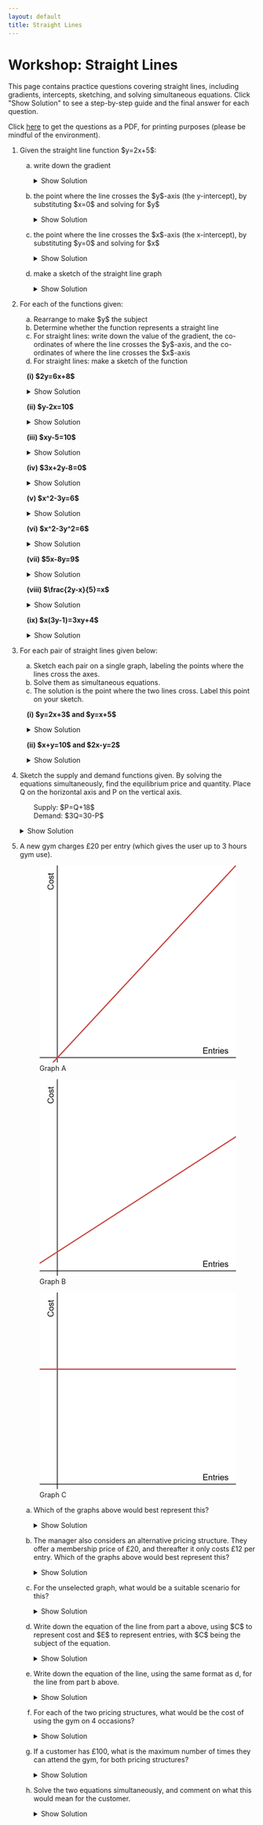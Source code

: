 ```yaml
---
layout: default
title: Straight Lines
---
```


# Workshop: Straight Lines

This page contains practice questions covering straight lines, including gradients, intercepts, sketching, and solving simultaneous equations. Click "Show Solution" to see a step-by-step guide and the final answer for each question.

Click [here](WS_NBS4107A_straightlines.pdf) to get the questions as a PDF, for printing purposes (please be mindful of the environment).

<ol class="workshop-questions">
<li class="question-section">
  <p>Given the straight line function $y=2x+5$:</p>
  <ol style="list-style-type: lower-alpha; padding-left: 2em;">
    <li class="question-item">
      <p class="question-text">write down the gradient</p>
      <details class="solution-details">
        <summary>Show Solution</summary>
        <div class="solution-content">
          <p>The equation is in the form $y=mx+c$, where $m$ is the gradient.</p>
          <p><strong>Answer:</strong> The gradient is 2.</p>
        </div>
      </details>
    </li>
    <li class="question-item">
      <p class="question-text">the point where the line crosses the $y$-axis (the y-intercept), by substituting $x=0$ and solving for $y$</p>
      <details class="solution-details">
        <summary>Show Solution</summary>
        <div class="solution-content">
          <p>Set $x=0$: $y = 2(0) + 5 = 5$.</p>
          <p><strong>Answer:</strong> The y-intercept is at (0, 5).</p>
        </div>
      </details>
    </li>
    <li class="question-item">
      <p class="question-text">the point where the line crosses the $x$-axis (the x-intercept), by substituting $y=0$ and solving for $x$</p>
      <details class="solution-details">
        <summary>Show Solution</summary>
        <div class="solution-content">
          <p>Set $y=0$: $0 = 2x + 5 \implies -5 = 2x \implies x = -2.5$.</p>
          <p><strong>Answer:</strong> The x-intercept is at (-2.5, 0).</p>
        </div>
      </details>
    </li>
    <li class="question-item">
      <p class="question-text">make a sketch of the straight line graph</p>
      <details class="solution-details">
        <summary>Show Solution</summary>
        <div class="solution-content">
          <p>Draw a straight line that passes through the y-axis at (0, 5) and the x-axis at (-2.5, 0).</p>
          <div class="solution-image">
            <img src="../assets/images/algebra/w_lines_a_im1a.png" alt="A sketch of the line y=2x+5, showing it passes through the y-axis at (0, 5) and the x-axis at (-2.5, 0).">
          </div>
        </div>
      </details>
    </li>
  </ol>
</li>

<li class="question-section">
  <p>For each of the functions given:</p>
  <ol style="list-style-type: lower-alpha; padding-left: 2em;">
      <li>Rearrange to make $y$ the subject</li>
      <li>Determine whether the function represents a straight line</li>
      <li>For straight lines: write down the value of the gradient, the co-ordinates of where the line crosses the $y$-axis, and the co-ordinates of where the line crosses the $x$-axis</li>
      <li>For straight lines: make a sketch of the function</li>
  </ol>
  <ul style="list-style-type: none; padding-left: 1em; margin-top: 1em;">
    <li class="question-item">
      <p class="question-label"><strong>(i) $2y=6x+8$</strong></p>
      <details class="solution-details"><summary>Show Solution</summary><div class="solution-content">
        <p>a) Divide all terms by 2 to get $y=3x+4$.<br>b) Yes, this is a straight line.<br>c) The gradient is 3, the y-intercept is (0, 4), and the x-intercept is (-4/3, 0).</p>
        <div class="solution-image"><img src="../assets/images/algebra/w_lines_a_im2a.png" alt="A sketch of the line y=3x+4."></div>
      </div></details>
    </li>
    <li class="question-item">
      <p class="question-label"><strong>(ii) $y-2x=10$</strong></p>
      <details class="solution-details"><summary>Show Solution</summary><div class="solution-content">
        <p>a) Add 2x to both sides to get $y=2x+10$.<br>b) Yes, this is a straight line.<br>c) The gradient is 2, the y-intercept is (0, 10), and the x-intercept is (-5, 0).</p>
        <div class="solution-image"><img src="../assets/images/algebra/w_lines_a_im2b.png" alt="A sketch of the line y=2x+10."></div>
      </div></details>
    </li>
    <li class="question-item">
      <p class="question-label"><strong>(iii) $xy-5=10$</strong></p>
      <details class="solution-details"><summary>Show Solution</summary><div class="solution-content">
        <p>a) Rearrange to get $y = \frac{15}{x}$.<br>b) No, this is not a straight line because x is in the denominator.</p>
      </div></details>
    </li>
     <li class="question-item">
      <p class="question-label"><strong>(iv) $3x+2y-8=0$</strong></p>
      <details class="solution-details"><summary>Show Solution</summary><div class="solution-content">
        <p>a) Rearrange to get $y = -\frac{3}{2}x + 4$.<br>b) Yes, this is a straight line.<br>c) The gradient is -3/2, the y-intercept is (0, 4), and the x-intercept is (8/3, 0).</p>
        <div class="solution-image"><img src="../assets/images/algebra/w_lines_a_im2c.png" alt="A sketch of the line y=-1.5x+4."></div>
      </div></details>
    </li>
     <li class="question-item">
      <p class="question-label"><strong>(v) $x^2-3y=6$</strong></p>
      <details class="solution-details"><summary>Show Solution</summary><div class="solution-content">
        <p>a) Rearrange to get $y = \frac{x^2}{3} - 2$.<br>b) No, the $x^2$ term means it is a parabola, not a straight line.</p>
      </div></details>
    </li>
     <li class="question-item">
      <p class="question-label"><strong>(vi) $x^2-3y^2=6$</strong></p>
      <details class="solution-details"><summary>Show Solution</summary><div class="solution-content">
        <p>a) Rearrange to get $y = \pm\sqrt{\frac{x^2-6}{3}}$.<br>b) No, the squared terms mean this is not a straight line.</p>
      </div></details>
    </li>
    <li class="question-item">
      <p class="question-label"><strong>(vii) $5x-8y=9$</strong></p>
      <details class="solution-details"><summary>Show Solution</summary><div class="solution-content">
        <p>a) Rearrange to get $y = \frac{5}{8}x - \frac{9}{8}$.<br>b) Yes, this is a straight line.<br>c) The gradient is 5/8, the y-intercept is (0, -9/8), and the x-intercept is (9/5, 0).</p>
        <div class="solution-image"><img src="../assets/images/algebra/w_lines_a_im2d.png" alt="A sketch of the line y=(5/8)x - (9/8)."></div>
      </div></details>
    </li>
    <li class="question-item">
      <p class="question-label"><strong>(viii) $\frac{2y-x}{5}=x$</strong></p>
      <details class="solution-details"><summary>Show Solution</summary><div class="solution-content">
        <p>a) Rearrange to get $y = 3x$.<br>b) Yes, this is a straight line.<br>c) The gradient is 3, and it passes through the origin (0, 0).</p>
        <div class="solution-image"><img src="../assets/images/algebra/w_lines_a_im2e.png" alt="A sketch of the line y=3x."></div>
      </div></details>
    </li>
    <li class="question-item">
        <p class="question-label"><strong>(ix) $x(3y-1)=3xy+4$</strong></p>
        <details class="solution-details"><summary>Show Solution</summary><div class="solution-content">
            <p>a) Expand and simplify to get $-x=4$, or $x=-4$.<br>b) Yes, this is a vertical straight line.<br>c) The gradient is undefined, there is no y-intercept, and the x-intercept is (-4, 0).</p>
            <div class="solution-image"><img src="../assets/images/algebra/w_lines_a_im2f.png" alt="A sketch of a vertical line at x=-4."></div>
        </div></details>
    </li>
  </ul>
</li>

<li class="question-section">
  <p>For each pair of straight lines given below:</p>
    <ol style="list-style-type: lower-alpha; padding-left: 2em;">
      <li>Sketch each pair on a single graph, labeling the points where the lines cross the axes.</li>
      <li>Solve them as simultaneous equations.</li>
      <li>The solution is the point where the two lines cross. Label this point on your sketch.</li>
  </ol>
  <ul style="list-style-type: none; padding-left: 1em; margin-top: 1em;">
      <li class="question-item">
        <p class="question-label"><strong>(i) $y=2x+3$ and $y=x+5$</strong></p>
        <details class="solution-details"><summary>Show Solution</summary><div class="solution-content">
            <p>b) Set equations equal: $2x+3 = x+5 \implies x=2$. Substitute back to find $y=7$.<br>c) The intersection point is (2, 7).</p>
            <div class="solution-image"><img src="../assets/images/algebra/w_lines_a_im3a.png" alt="Sketch of y=2x+3 and y=x+5 intersecting at (2, 7)."></div>
        </div></details>
      </li>
      <li class="question-item">
        <p class="question-label"><strong>(ii) $x+y=10$ and $2x-y=2$</strong></p>
        <details class="solution-details"><summary>Show Solution</summary><div class="solution-content">
            <p>b) Add equations to eliminate y: $3x=12 \implies x=4$. Substitute back to find $y=6$.<br>c) The intersection point is (4, 6).</p>
            <div class="solution-image"><img src="../assets/images/algebra/w_lines_a_im3b.png" alt="Sketch of x+y=10 and 2x-y=2 intersecting at (4, 6)."></div>
        </div></details>
      </li>
  </ul>
</li>

<li class="question-section">
  <div class="question-text">
    <p>Sketch the supply and demand functions given. By solving the equations simultaneously, find the equilibrium price and quantity. Place Q on the horizontal axis and P on the vertical axis.</p>
    <p style="margin-left: 2em;">Supply: $P=Q+18$<br>Demand: $3Q=30-P$</p>
  </div>
  <details class="solution-details">
    <summary>Show Solution</summary>
    <div class="solution-content">
      <p>Rearrange demand to $P=30-3Q$. Set supply equal to demand: $Q+18 = 30-3Q \implies 4Q=12 \implies Q=3$. Substitute into the supply equation to find $P = 3+18 = 21$.</p>
      <p><strong>Answer:</strong> Equilibrium is at Quantity=3, Price=21.</p>
      <div class="solution-image">
        <img src="../assets/images/algebra/w_lines_a_im4.png" alt="Supply and demand graph showing intersection at (3, 21).">
      </div>
    </div>
  </details>
</li>

<li class="question-section">
  <p>A new gym charges £20 per entry (which gives the user up to 3 hours gym use).</p>
  <div class="shared-images-container">
    <figure class="shared-image">
      <img src="../assets/images/algebra/w_lines_q_im1.png" alt="A line with a positive gradient and going through the origin.">
      <figcaption>Graph A</figcaption>
    </figure>
    <figure class="shared-image">
      <img src="../assets/images/algebra/w_lines_q_im2.png" alt="A line with a positive gradient and positive y-intercept.">
      <figcaption>Graph B</figcaption>
    </figure>
    <figure class="shared-image">
      <img src="../assets/images/algebra/w_lines_q_im3.png" alt="A horizontal line with a positive y-intercept.">
      <figcaption>Graph C</figcaption>
    </figure>
  </div>
  <ol class="question-list" style="list-style-type: lower-alpha; padding-left: 2em;">
    <li class="question-item">
      <p class="question-text">Which of the graphs above would best represent this?</p>
      <details class="solution-details"><summary>Show Solution</summary><div class="solution-content">
        <p>This has no starting cost and a positive gradient of £20.</p>
        <p><strong>Answer:</strong> Graph A</p>
      </div></details>
    </li>
    <li class="question-item">
      <p class="question-text">The manager also considers an alternative pricing structure. They offer a membership price of £20, and thereafter it only costs £12 per entry. Which of the graphs above would best represent this?</p>
      <details class="solution-details"><summary>Show Solution</summary><div class="solution-content">
        <p>This has a starting cost of £20 (the y-intercept) and a positive gradient of £12.</p>
        <p><strong>Answer:</strong> Graph B</p>
      </div></details>
    </li>
    <li class="question-item">
      <p class="question-text">For the unselected graph, what would be a suitable scenario for this?</p>
      <details class="solution-details"><summary>Show Solution</summary><div class="solution-content">
        <p>Graph C has a zero gradient, so there is no cost per session, and a positive intercept, so a one-off cost.</p>
        <p><strong>Answer:</strong> Graph C: For example, pay a one-off fee of £60 and attend as many sessions as you like (perhaps in a given time-frame).</p>
      </div></details>
    </li>
    <li class="question-item">
      <p class="question-text">Write down the equation of the line from part a above, using $C$ to represent cost and $E$ to represent entries, with $C$ being the subject of the equation.</p>
      <details class="solution-details"><summary>Show Solution</summary><div class="solution-content"><p><strong>Answer:</strong> $C = 20E$</p></div></details>
    </li>
    <li class="question-item">
      <p class="question-text">Write down the equation of the line, using the same format as d, for the line from part b above.</p>
      <details class="solution-details"><summary>Show Solution</summary><div class="solution-content"><p><strong>Answer:</strong> $C = 12E + 20$</p></div></details>
    </li>
    <li class="question-item">
      <p class="question-text">For each of the two pricing structures, what would be the cost of using the gym on 4 occasions?</p>
      <details class="solution-details"><summary>Show Solution</summary><div class="solution-content">
        <p>Structure 1: $C = 20 \times 4 = 80$.<br>Structure 2: $C = (12 \times 4) + 20 = 48 + 20 = 68$.</p>
        <p><strong>Answer:</strong> Structure 1: £80. Structure 2: £68.</p>
      </div></details>
    </li>
    <li class="question-item">
      <p class="question-text">If a customer has £100, what is the maximum number of times they can attend the gym, for both pricing structures?</p>
      <details class="solution-details"><summary>Show Solution</summary><div class="solution-content">
        <p>Structure 1: $100 \div 20 = 5$.<br>Structure 2: First pay the £20 fee, leaving £80. $80 \div 12 \approx 6.67$, so 6 complete entries.</p>
        <p><strong>Answer:</strong> Structure 1: 5 times. Structure 2: 6 times.</p>
      </div></details>
    </li>
    <li class="question-item">
      <p class="question-text">Solve the two equations simultaneously, and comment on what this would mean for the customer.</p>
      <details class="solution-details"><summary>Show Solution</summary><div class="solution-content">
        <p>Set equations equal: $20E = 12E + 20 \implies 8E = 20 \implies E = 2.5$.</p>
        <p><strong>Answer:</strong> The cost is the same at 2.5 entries. For 3 or more entries, the membership structure is cheaper.</p>
      </div></details>
    </li>
  </ol>
</li>

</ol>

